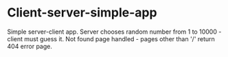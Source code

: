 # Client-server-simple-app
Simple server-client app.
Server chooses random number from 1 to 10000 - client must guess it.
Not found page handled - pages other than '/' return 404 error page.
